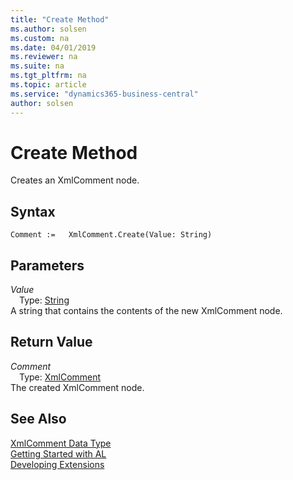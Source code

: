 ```yaml
---
title: "Create Method"
ms.author: solsen
ms.custom: na
ms.date: 04/01/2019
ms.reviewer: na
ms.suite: na
ms.tgt_pltfrm: na
ms.topic: article
ms.service: "dynamics365-business-central"
author: solsen
---
```

[//]: # (START>DO_NOT_EDIT)
[//]: # (IMPORTANT:Do not edit any of the content between here and the END>DO_NOT_EDIT.)
[//]: # (Any modifications should be made in the .xml files in the ModernDev repo.)
# Create Method
Creates an XmlComment node.


## Syntax
```
Comment :=   XmlComment.Create(Value: String)
```
## Parameters
*Value*  
&emsp;Type: [String](../string/string-data-type.md)  
A string that contains the contents of the new XmlComment node.  


## Return Value
*Comment*  
&emsp;Type: [XmlComment](xmlcomment-data-type.md)  
The created XmlComment node.  


[//]: # (IMPORTANT: END>DO_NOT_EDIT)
## See Also
[XmlComment Data Type](xmlcomment-data-type.md)  
[Getting Started with AL](../../devenv-get-started.md)  
[Developing Extensions](../../devenv-dev-overview.md)